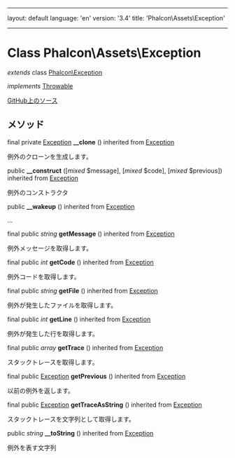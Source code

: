 * * *

layout: default language: 'en' version: '3.4' title: 'Phalcon\Assets\Exception'

* * *

# Class **Phalcon\Assets\Exception**

*extends* class [Phalcon\Exception](/3.4/en/api/Phalcon_Exception)

*implements* [Throwable](http://php.net/manual/en/class.throwable.php)

<a href="https://github.com/phalcon/cphalcon/tree/v3.4.0/phalcon/assets/exception.zep" class="btn btn-default btn-sm">GitHub上のソース</a>

## メソッド

final private [Exception](http://php.net/manual/en/class.exception.php) **__clone** () inherited from [Exception](http://php.net/manual/en/class.exception.php)

例外のクローンを生成します。

public **__construct** ([*mixed* $message], [*mixed* $code], [*mixed* $previous]) inherited from [Exception](http://php.net/manual/en/class.exception.php)

例外のコンストラクタ

public **__wakeup** () inherited from [Exception](http://php.net/manual/en/class.exception.php)

...

final public *string* **getMessage** () inherited from [Exception](http://php.net/manual/en/class.exception.php)

例外メッセージを取得します。

final public *int* **getCode** () inherited from [Exception](http://php.net/manual/en/class.exception.php)

例外コードを取得します。

final public *string* **getFile** () inherited from [Exception](http://php.net/manual/en/class.exception.php)

例外が発生したファイルを取得します。

final public *int* **getLine** () inherited from [Exception](http://php.net/manual/en/class.exception.php)

例外が発生した行を取得します。

final public *array* **getTrace** () inherited from [Exception](http://php.net/manual/en/class.exception.php)

スタックトレースを取得します。

final public [Exception](http://php.net/manual/en/class.exception.php) **getPrevious** () inherited from [Exception](http://php.net/manual/en/class.exception.php)

以前の例外を返します。

final public [Exception](http://php.net/manual/en/class.exception.php) **getTraceAsString** () inherited from [Exception](http://php.net/manual/en/class.exception.php)

スタックトレースを文字列として取得します。

public *string* **__toString** () inherited from [Exception](http://php.net/manual/en/class.exception.php)

例外を表す文字列